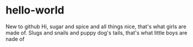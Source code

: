 # hello-world
New to github
Hi, sugar and spice and all things nice, that's what girls are made of.
Slugs and snails and puppy dog's tails, that's what little boys are nade of
